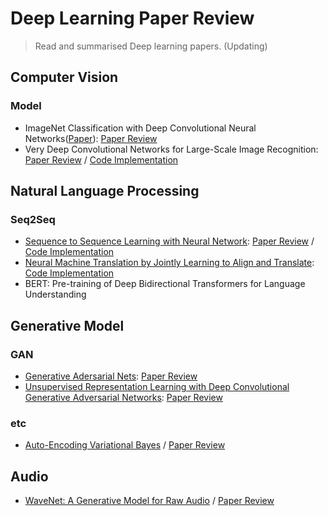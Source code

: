 # Deep Learning Paper Review
> Read and summarised Deep learning papers. (Updating)

## Computer Vision
### Model
- ImageNet Classification with Deep Convolutional Neural Networks([Paper](https://papers.nips.cc/paper/2012/file/c399862d3b9d6b76c8436e924a68c45b-Paper.pdf)): [Paper Review](https://bramble-orbit-e15.notion.site/ImageNet-Classification-with-Deep-Convolutional-Neural-Networks-88cdcd03053144bba5c4d39f8fb93e9f)
- Very Deep Convolutional Networks for Large-Scale Image Recognition: [Paper Review](https://bramble-orbit-e15.notion.site/Very-Deep-Convolutional-Networks-for-Large-Scale-Image-Recognition-2dc38e14c1524f5d843ed9d0d41ad2ed) / [Code Implementation](https://github.com/hjjjang/paper_review/blob/master/code_implementation/VGG_CIFAR10.ipynb)


## Natural Language Processing
### Seq2Seq
- [Sequence to Sequence Learning with Neural Network](https://papers.nips.cc/paper/2014/file/a14ac55a4f27472c5d894ec1c3c743d2-Paper.pdf): [Paper Review](https://bramble-orbit-e15.notion.site/Sequence-to-Sequence-Learning-with-Neural-Network-0d1efd25aff64571bdc208ba4275c16e) / [Code Implementation](https://github.com/hjjjang/paper_review/code_implementation/Seq2Seq(LSTM).ipynb)
- [Neural Machine Translation by Jointly Learning to Align and Translate](https://arxiv.org/pdf/1409.0473.pdf): [Code Implementation](https://github.com/hjjjang/paper_review/code_implementation/NMT_attention.ipynb)
- BERT: Pre-training of Deep Bidirectional Transformers for Language Understanding


## Generative Model
### GAN
- [Generative Adersarial Nets](https://papers.nips.cc/paper/2014/file/5ca3e9b122f61f8f06494c97b1afccf3-Paper.pdf): [Paper Review](https://bramble-orbit-e15.notion.site/Generative-Adversarial-Nets-315735650ae042c5b1ac723c1e485472)
- [Unsupervised Representation Learning with Deep Convolutional Generative Adversarial Networks](https://arxiv.org/pdf/1511.06434.pdf): [Paper Review](https://bramble-orbit-e15.notion.site/Unsupervised-Representation-Learning-with-Deep-Convolutional-Generative-Adversarial-Networks-dc98d32b117448e1a25dc5057b74f10a)
### etc
- [Auto-Encoding Variational Bayes](https://arxiv.org/pdf/1312.6114.pdf) / [Paper Review](https://bramble-orbit-e15.notion.site/Auto-Encoding-Variational-Bayes-026cad5592f84db7954b273727d2d958)


## Audio
- [WaveNet: A Generative Model for Raw Audio](https://arxiv.org/pdf/1609.03499.pdf) / [Paper Review](https://bramble-orbit-e15.notion.site/Auto-Encoding-Variational-Bayes-026cad5592f84db7954b273727d2d958)
